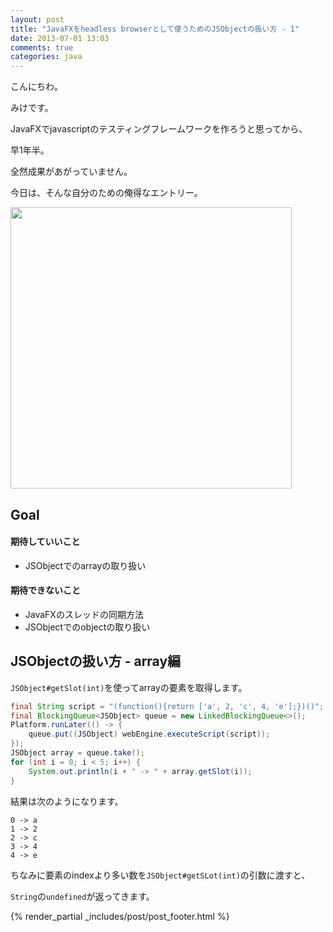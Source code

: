 ```yaml
---
layout: post
title: "JavaFXをheadless browserとして使うためのJSObjectの扱い方 - 1"
date: 2013-07-01 13:03
comments: true
categories: java
---
```


こんにちわ。

みけです。

JavaFXでjavascriptのテスティングフレームワークを作ろうと思ってから、

早1年半。

全然成果があがっていません。

今日は、そんな自分のための俺得なエントリー。

<img src="//googledrive.com/host/0B4hhdHWLP7RRbkltQVpjMUkzNE0" style="width : 450px;"/>

Goal
---

#### 期待していいこと

+ JSObjectでのarrayの取り扱い


#### 期待できないこと

+ JavaFXのスレッドの同期方法
+ JSObjectでのobjectの取り扱い


JSObjectの扱い方 - array編
---

`JSObject#getSlot(int)`を使ってarrayの要素を取得します。

```java
final String script = "(function(){return ['a', 2, 'c', 4, 'e'];})()";
final BlockingQueue<JSObject> queue = new LinkedBlockingQueue<>();
Platform.runLater(() -> {
    queue.put((JSObject) webEngine.executeScript(script));
});
JSObject array = queue.take();
for (int i = 0; i < 5; i++) {
    System.out.println(i + " -> " + array.getSlot(i));
}
```

結果は次のようになります。

```
0 -> a
1 -> 2
2 -> c
3 -> 4
4 -> e
```

ちなみに要素のindexより多い数を`JSObject#getSLot(int)`の引数に渡すと、

`String`の`undefined`が返ってきます。


{% render_partial _includes/post/post_footer.html %}

